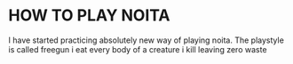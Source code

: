 # HOW TO PLAY NOITA

I have started practicing absolutely new way of playing noita. The playstyle is called freegun i eat every body of a creature i kill leaving zero waste

